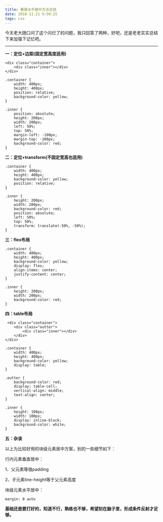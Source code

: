 ```yaml
---
title: 垂直水平居中方法总结
date: 2018-11-21 9:50:25
tags: css
---
```

今天老大随口问了这个问烂了的问题，我只回答了两种，好吧，还是老老实实总结下来加强下记忆吧。


****

**一：定位+边距(固定宽高度适用)**
```
<div class="container">
    <div class="inner"></div>
</div>
```
<!--more-->
```
.container {
    width: 400px;
    height: 400px;
    position: relative;
    background-color: yellow;
}

.inner {
    position: absolute;
    height: 200px;
    width: 200px;
    left: 50%;
    top: 50%;
    margin-left: -100px;
    margin-top: -100px;
    background-color: red;
}
```

**二：定位+transform(不固定宽高也适用)**
```
.container {
    width: 400px;
    height: 400px;
    background-color: yellow;
    position: relative;
}

.inner {
    height: 200px;
    width: 200px;
    background-color: red;
    position: absolute;
    left: 50%;
    top: 50%;
    transform: translate(-50%, -50%);
}
```

**三：flex布局**
```
.container {
    width: 400px;
    height: 400px;
    background-color: yellow;
    display: flex;
    align-items: center;
    justify-content: center;
}

.inner {
    height: 200px;
    width: 200px;
    background-color: red;
}
```

**四：table布局**
```
 <div class="container">
    <div class="outter">
        <div class="inner"></div>
    </div>
</div>
```
```
.container {
    width: 400px;
    height: 400px;
    background-color: yellow;
    display: table;
}

.outter {
    background-color: red;
    display: table-cell;
    vertical-align: middle;
    text-align: center;
}

.inner {
    height: 100px;
    width: 100px;
    display: inline-block;
    background-color: white;
}
```

**五：杂谈**

以上为比较好用的块级元素居中方案，别的一些细节如下：

行内元素垂直居中：

1、父元素等值padding

2、子元素line-height等于父元素高度

块级元素水平居中：

```
margin: 0 auto
```

**基础还是要打好的，知道不行，熟练也不够，希望刻在脑子里，形成条件反射才足够。**